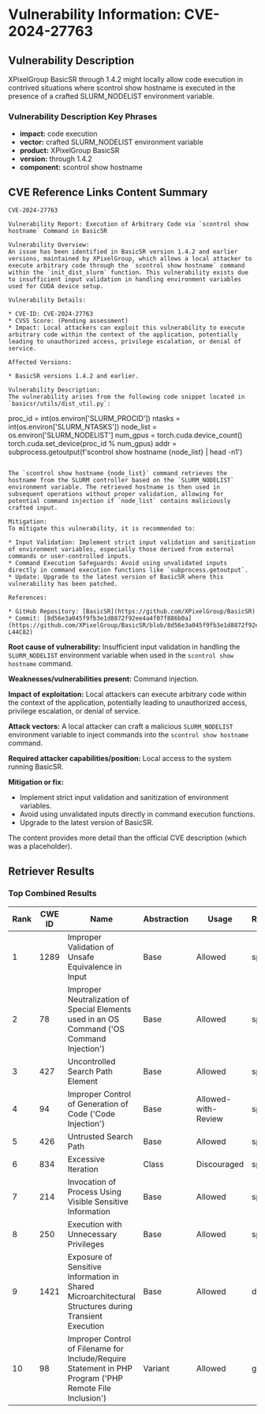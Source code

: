 # Vulnerability Information: CVE-2024-27763

## Vulnerability Description
XPixelGroup BasicSR through 1.4.2 might locally allow code execution in contrived situations where scontrol show hostname is executed in the presence of a crafted SLURM_NODELIST environment variable.

### Vulnerability Description Key Phrases
- **impact:** code execution
- **vector:** crafted SLURM_NODELIST environment variable
- **product:** XPixelGroup BasicSR
- **version:** through 1.4.2
- **component:** scontrol show hostname

## CVE Reference Links Content Summary
```text
CVE-2024-27763

Vulnerability Report: Execution of Arbitrary Code via `scontrol show hostname` Command in BasicSR

Vulnerability Overview:
An issue has been identified in BasicSR version 1.4.2 and earlier versions, maintained by XPixelGroup, which allows a local attacker to execute arbitrary code through the `scontrol show hostname` command within the `init_dist_slurm` function. This vulnerability exists due to insufficient input validation in handling environment variables used for CUDA device setup.

Vulnerability Details:

* CVE-ID: CVE-2024-27763
* CVSS Score: (Pending assessment)
* Impact: Local attackers can exploit this vulnerability to execute arbitrary code within the context of the application, potentially leading to unauthorized access, privilege escalation, or denial of service.

Affected Versions:

* BasicSR versions 1.4.2 and earlier.

Vulnerability Description:
The vulnerability arises from the following code snippet located in `basicsr/utils/dist_util.py`:

```
proc_id = int(os.environ['SLURM_PROCID'])
ntasks = int(os.environ['SLURM_NTASKS'])
node_list = os.environ['SLURM_NODELIST']
num_gpus = torch.cuda.device_count()
torch.cuda.set_device(proc_id % num_gpus)
addr = subprocess.getoutput(f'scontrol show hostname {node_list} | head -n1')
```

The `scontrol show hostname {node_list}` command retrieves the hostname from the SLURM controller based on the `SLURM_NODELIST` environment variable. The retrieved hostname is then used in subsequent operations without proper validation, allowing for potential command injection if `node_list` contains maliciously crafted input.

Mitigation:
To mitigate this vulnerability, it is recommended to:

* Input Validation: Implement strict input validation and sanitization of environment variables, especially those derived from external commands or user-controlled inputs.
* Command Execution Safeguards: Avoid using unvalidated inputs directly in command execution functions like `subprocess.getoutput`.
* Update: Upgrade to the latest version of BasicSR where this vulnerability has been patched.

References:

* GitHub Repository: [BasicSR](https://github.com/XPixelGroup/BasicSR)
* Commit: [8d56e3a045f9fb3e1d8872f92ee4a4f07f886b0a](https://github.com/XPixelGroup/BasicSR/blob/8d56e3a045f9fb3e1d8872f92ee4a4f07f886b0a/basicsr/utils/dist_util.py#L39C1-L44C82)
```

**Root cause of vulnerability:** Insufficient input validation in handling the `SLURM_NODELIST` environment variable when used in the `scontrol show hostname` command.

**Weaknesses/vulnerabilities present:** Command injection.

**Impact of exploitation:** Local attackers can execute arbitrary code within the context of the application, potentially leading to unauthorized access, privilege escalation, or denial of service.

**Attack vectors:**  A local attacker can craft a malicious `SLURM_NODELIST` environment variable to inject commands into the `scontrol show hostname` command.

**Required attacker capabilities/position:** Local access to the system running BasicSR.

**Mitigation or fix:**
* Implement strict input validation and sanitization of environment variables.
* Avoid using unvalidated inputs directly in command execution functions.
* Upgrade to the latest version of BasicSR.

The content provides more detail than the official CVE description (which was a placeholder).

## Retriever Results

### Top Combined Results

| Rank | CWE ID | Name | Abstraction | Usage  | Retrievers | Individual Scores |
|------|--------|------|-------------|-------|------------|-------------------|
| 1 | 1289 | Improper Validation of Unsafe Equivalence in Input | Base | Allowed | sparse | 0.043 |
| 2 | 78 | Improper Neutralization of Special Elements used in an OS Command ('OS Command Injection') | Base | Allowed | sparse | 0.041 |
| 3 | 427 | Uncontrolled Search Path Element | Base | Allowed | sparse | 0.041 |
| 4 | 94 | Improper Control of Generation of Code ('Code Injection') | Base | Allowed-with-Review | sparse | 0.039 |
| 5 | 426 | Untrusted Search Path | Base | Allowed | sparse | 0.039 |
| 6 | 834 | Excessive Iteration | Class | Discouraged | sparse | 0.039 |
| 7 | 214 | Invocation of Process Using Visible Sensitive Information | Base | Allowed | sparse | 0.039 |
| 8 | 250 | Execution with Unnecessary Privileges | Base | Allowed | sparse | 0.038 |
| 9 | 1421 | Exposure of Sensitive Information in Shared Microarchitectural Structures during Transient Execution | Base | Allowed | dense | 0.459 |
| 10 | 98 | Improper Control of Filename for Include/Require Statement in PHP Program ('PHP Remote File Inclusion') | Variant | Allowed | graph | 0.003 |

